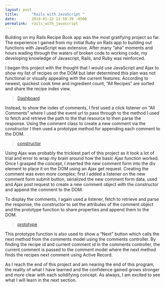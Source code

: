 ```yaml
---
layout: post
title:      "Rails with JavaScript "
date:       2019-01-22 13:59:39 -0500
permalink:  rails_with_javascript
---
```



Building on my Rails Recipe Book app was the most gratifying project so far.  The experience I gained from my initial Ruby on Rails app to building out functions with JavaScript was extensive.  After many “aha” moments and hours wading through the waters of broken code to working code, my developing knowledge of Javascript, Rails, and Ruby was reinforced.

I began this project with the thought that I would use JavaScript and Ajax to show my list of recipes on the DOM but later determined this plan was not functional or visually appealing with the current features.  According to newest, quickest cook time and ingredient count, “All Recipes” are sorted and share the recipe index view.


<blockquote class="imgur-embed-pub" lang="en" data-id="a/1NUrlsh"><a href="//imgur.com/1NUrlsh">Dashboard</a></blockquote><script async src="//s.imgur.com/min/embed.js" charset="utf-8"></script>

Instead, to show the index of comments, I first used a click listener on “All Comments” where I used the event url to pass through to the method I used to fetch and retrieve the path to the that resource to then parse the response.  Using the comment class to create a new comment via the constructor I then used a prototype method for appending each comment to the DOM.  

<blockquote class="imgur-embed-pub" lang="en" data-id="a/DFFKnbw"><a href="//imgur.com/DFFKnbw">constructor</a></blockquote><script async src="//s.imgur.com/min/embed.js" charset="utf-8"></script>

Using Ajax was probably the trickiest part of this project as it took a lot of trial and error to wrap my brain around how the basic Ajax function worked.  Once I grasped the concept, I inserted the new comment form into the div element to place it on the DOM using an Ajax get request.  Creating the comment was even more complex; first I added a listener on the new comment form submit button, serialized the new comment form data, used and Ajax post request to create a new comment object with the constructor and append the comment to the DOM.

To display the comments, I again used a listener, fetch to retrieve and parse the response, the constructor to set the attributes of the comment object and the prototype function to share properties and append them to the DOM. 

<blockquote class="imgur-embed-pub" lang="en" data-id="a/XkFD84m"><a href="//imgur.com/XkFD84m">prototype</a></blockquote><script async src="//s.imgur.com/min/embed.js" charset="utf-8"></script>

This prototype function is also used to show a “Next” button which calls the next method from the comments model using the comments controller.  By finding the recipe id and current comment id in the comments controller, the current comment is passed to the comment model where the next method finds the recipes next comment using Active Record.

As I reach the end of this project and am nearing the end of this program, the reality of what I have learned and the confidence gained grows stronger and more clear with each solidifying concept.  As always, I am excited to see what I will learn in the next section.
